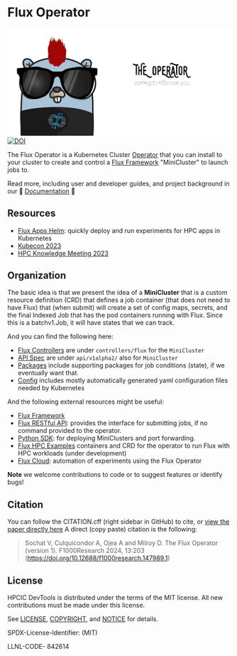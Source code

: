 # Flux Operator

![docs/development/the-operator.jpg](docs/development/the-operator.jpg)
[![DOI](https://zenodo.org/badge/528650707.svg)](https://zenodo.org/badge/latestdoi/528650707)

The Flux Operator is a Kubernetes Cluster [Operator](https://kubernetes.io/docs/concepts/extend-kubernetes/operator/)
that you can install to your cluster to create and control a [Flux Framework](https://flux-framework.org/) "MiniCluster"
to launch jobs to.

Read more, including user and developer guides, and project background in our 💛 [Documentation](https://flux-framework.org/flux-operator) 💛

## Resources

 - [Flux Apps Helm](https://github.com/converged-computing/flux-apps.helm): quickly deploy and run experiments for HPC apps in Kubernetes
 - [Kubecon 2023](https://t.co/vjRydPx1rb)
 - [HPC Knowledge Meeting 2023](https://hpckp.org/talks/cloud-and-hpc-convergence-flux-for-job-management-on-kubernetes/)


## Organization

The basic idea is that we present the idea of a **MiniCluster** that is a custom resource definition (CRD)
that defines a job container (that does not need to have Flux) that (when submit) will create a set of config maps,
secrets, and the final Indexed Job that has the pod containers running with Flux. Since
this is a batchv1.Job, it will have states that we can track.

And you can find the following here:

 - [Flux Controllers](controllers/flux) are under `controllers/flux` for the `MiniCluster`
 - [API Spec](api/v1alpha1/) are under `api/v1alpha2/` also for `MiniCluster`
 - [Packages](pkg) include supporting packages for job conditions (state), if we eventually want that.
 - [Config](config) includes mostly automatically generated yaml configuration files needed by Kubernetes

And the following external resources might be useful:

 - [Flux Framework](https://flux-framework.org)
 - [Flux RESTful API](https://github.com/flux-framework/flux-restful-api): provides the interface for submitting jobs, if no command provided to the operator.
 - [Python SDK](sdk/python): for deploying MiniClusters and port forwarding.
 - [Flux HPC Examples](https://github.com/rse-ops/flux-hpc) containers and CRD for the operator to run Flux with HPC workloads (under development)
 - [Flux Cloud](https://github.com/converged-computing/flux-cloud): automation of experiments using the Flux Operator

**Note** we welcome contributions to code or to suggest features or identify bugs!

## Citation

You can follow the CITATION.cff (right sidebar in GitHub) to cite, or [view the paper directly here](https://doi.org/10.12688/f1000research.147989.1)
A direct (copy paste) citation is the following:

> Sochat V, Culquicondor A, Ojea A and Milroy D. The Flux Operator (version 1). F1000Research 2024, 13:203 (https://doi.org/10.12688/f1000research.147989.1)


## License

HPCIC DevTools is distributed under the terms of the MIT license.
All new contributions must be made under this license.

See [LICENSE](https://github.com/converged-computing/cloud-select/blob/main/LICENSE),
[COPYRIGHT](https://github.com/converged-computing/cloud-select/blob/main/COPYRIGHT), and
[NOTICE](https://github.com/converged-computing/cloud-select/blob/main/NOTICE) for details.

SPDX-License-Identifier: (MIT)

LLNL-CODE- 842614
